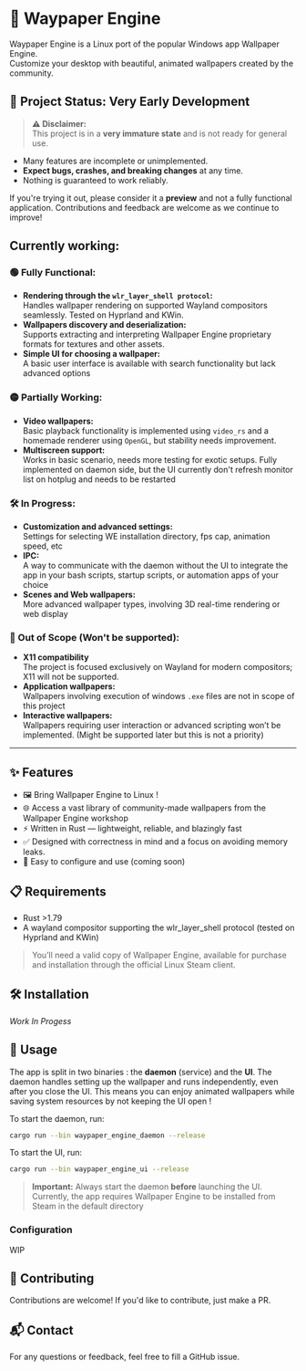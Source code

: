 # 🎨 Waypaper Engine

Waypaper Engine is a Linux port of the popular Windows app Wallpaper Engine.  
Customize your desktop with beautiful, animated wallpapers created by the community.

## 🚧 Project Status: Very Early Development

> **⚠️ Disclaimer:**  
This project is in a **very immature state** and is not ready for general use.
- Many features are incomplete or unimplemented.
- **Expect bugs, crashes, and breaking changes** at any time.
- Nothing is guaranteed to work reliably.

If you're trying it out, please consider it a **preview** and not a fully functional application. Contributions and feedback are welcome as we continue to improve!

## Currently working:
### 🟢 Fully Functional:
- **Rendering through the ``wlr_layer_shell protocol``:**  
  Handles wallpaper rendering on supported Wayland compositors seamlessly. Tested on Hyprland and KWin.
- **Wallpapers discovery and deserialization:**  
  Supports extracting and interpreting Wallpaper Engine proprietary formats for textures and other assets.
- **Simple UI for choosing a wallpaper:**  
  A basic user interface is available with search functionality but lack advanced options

### 🟡 Partially Working:
- **Video wallpapers:**  
  Basic playback functionality is implemented using ``video_rs`` and a homemade renderer using ``OpenGL``, but stability needs improvement.
- **Multiscreen support:**  
  Works in basic scenario, needs more testing for exotic setups. Fully implemented on daemon side, but the UI currently don't refresh monitor list on hotplug and needs to be restarted

### 🛠️ In Progress:
- **Customization and advanced settings:**  
  Settings for selecting WE installation directory, fps cap, animation speed, etc
- **IPC:**  
  A way to communicate with the daemon without the UI to integrate the app in your bash scripts, startup scripts, or automation apps of your choice
- **Scenes and Web wallpapers:**  
  More advanced wallpaper types, involving 3D real-time rendering or web display

### 🔴 Out of Scope (Won't be supported):
- **X11 compatibility**  
  The project is focused exclusively on Wayland for modern compositors; X11 will not be supported.
- **Application wallpapers:**  
  Wallpapers involving execution of windows ``.exe`` files are not in scope of this project
- **Interactive wallpapers:**  
  Wallpapers requiring user interaction or advanced scripting won’t be implemented. (Might be supported later but this is not a priority)



---

## ✨ Features

- 🖼️ Bring Wallpaper Engine to Linux !
- 🌐 Access a vast library of community-made wallpapers from the Wallpaper Engine workshop
- ⚡ Written in Rust — lightweight, reliable, and blazingly fast
- ✅ Designed with correctness in mind and a focus on avoiding memory leaks.
- 🔧 Easy to configure and use (coming soon)

## 📋 Requirements

- Rust >1.79
- A wayland compositor supporting the wlr_layer_shell protocol (tested on Hyprland and KWin)


> You’ll need a valid copy of Wallpaper Engine, available for purchase and installation through the official Linux Steam client.

## 🛠️ Installation

*Work In Progess*

## 🚀 Usage

The app is split in two binaries : the **daemon** (service) and the **UI**.
The daemon handles setting up the wallpaper and runs independently, even after you close the UI.
This means you can enjoy animated wallpapers while saving system resources by not keeping the UI open !

To start the daemon, run:
```bash
cargo run --bin waypaper_engine_daemon --release
```

To start the UI, run:
```bash
cargo run --bin waypaper_engine_ui --release
```

>**Important:** Always start the daemon **before** launching the UI.
Currently, the app requires Wallpaper Engine to be installed from Steam in the default directory

### Configuration

WIP

##

## 🤝 Contributing

Contributions are welcome! If you'd like to contribute, just make a PR.

## 📬 Contact

For any questions or feedback, feel free to fill a GitHub issue.